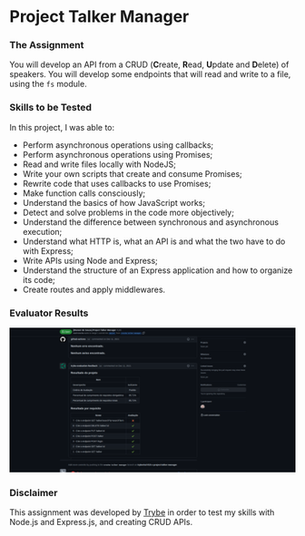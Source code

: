 # Project Talker Manager

### The Assignment

You will develop an API from a CRUD (**C**reate, **R**ead, **U**pdate and **D**elete) of speakers. You will develop some endpoints that will read and write to a file, using the `fs` module.

### Skills to be Tested

In this project, I was able to:

- Perform asynchronous operations using callbacks;
- Perform asynchronous operations using Promises;
- Read and write files locally with NodeJS;
- Write your own scripts that create and consume Promises;
- Rewrite code that uses callbacks to use Promises;
- Make function calls consciously;
- Understand the basics of how JavaScript works;
- Detect and solve problems in the code more objectively;
- Understand the difference between synchronous and asynchronous execution;
- Understand what HTTP is, what an API is and what the two have to do with Express;
- Write APIs using Node and Express;
- Understand the structure of an Express application and how to organize its code;
- Create routes and apply middlewares.

### Evaluator Results

![Evaluator Results](./trybe-results-talker-manager.png)

### Disclaimer

This assignment was developed by [Trybe](https://www.betrybe.com) in order to test my skills with Node.js and Express.js, and creating CRUD APIs.
